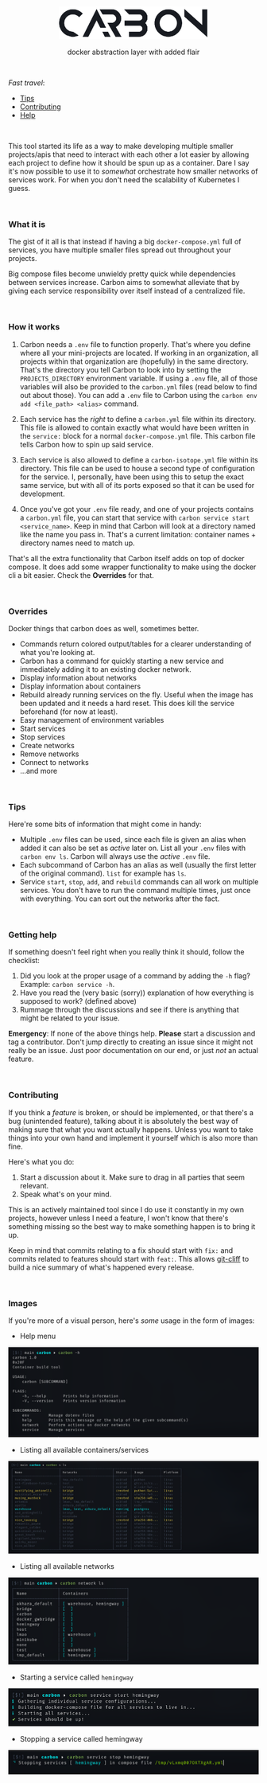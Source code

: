 
<p align="center">
	<img alt="banner" src="./.github/images/carbon.png" width="300"/>
</p>

<p align="center">docker abstraction layer with added flair</p>


<br/>

_Fast travel_:
- [Tips](#Tips)
- [Contributing](#Contributing)
- [Help](#Getting-help)

<br/>

This tool started its life as a way to make developing multiple smaller projects/apis 
that need to interact with each other a lot easier by allowing each project to define how
it should be spun up as a container. Dare I say it's now possible to use it to _somewhat_
orchestrate how smaller networks of services work. For when you don't need the scalability of
Kubernetes I guess.

<br/>

### What it is
The gist of it all is that instead if having a big `docker-compose.yml` full of services,
you have multiple smaller files spread out throughout your projects. 

Big compose files become unwieldy pretty quick while dependencies between services increase.
Carbon aims to somewhat alleviate that by giving each service responsibility over itself
instead of a centralized file.

<br/>

### How it works
1. Carbon needs a `.env` file to function properly. That's where you define where
all your mini-projects are located. If working in an organization, all projects within that organization are (hopefully) in the same directory. That's the directory you tell Carbon to look into by setting the `PROJECTS_DIRECTORY` environment variable.
If using a `.env` file, all of those variables will also be provided to the 
`carbon.yml` files  (read below to find out about those). You can add a `.env` file to Carbon using the `carbon env add <file_path> <alias>` command.

2. Each service has the _right_ to define a `carbon.yml` file within its directory. This file
is allowed to contain exactly what would have been written in the `service:` block for a normal
`docker-compose.yml` file. This carbon file tells Carbon how to spin up said service.

3. Each service is also allowed to define a `carbon-isotope.yml` file within its directory. This file
can be used to house a second type of configuration for the service. I, personally, have been using this
to setup the exact same service, but with all of its ports exposed so that it can be used for development.

4. Once you've got your `.env` file ready, and one of your projects contains a `carbon.yml` file, you can start that service with `carbon service start <service_name>`. Keep in mind that Carbon will look at a directory named like the name you pass in. That's a current limitation: container names + directory names need to match up.

That's all the extra functionality that Carbon itself adds on top of docker compose. It does add some wrapper functionality to make using the docker cli a bit easier. Check the **Overrides** for that.

<br/>

### Overrides
Docker things that carbon does as well, sometimes better.
- Commands return colored output/tables for a clearer understanding of what you're looking at.
- Carbon has a command for quickly starting a new service and immediately adding it to an existing docker network.
- Display information about networks
- Display information about containers
- Rebuild already running services on the fly. Useful when the image has been updated and it needs a hard reset. This does kill the service beforehand (for now at least).
- Easy management of environment variables
- Start services
- Stop services
- Create networks
- Remove networks
- Connect to networks
- ...and more


<br/>

### Tips
Here're some bits of information that might come in handy:
- Multiple `.env` files can be used, since each file is given an alias when added it can also be set as _active_ later on. List all your `.env` files with `carbon env ls`. Carbon will always use the _active_ `.env` file.
- Each subcommand of Carbon has an alias as well (usually the first letter of the original command). `list` for example has `ls`.
- Service `start`, `stop`, `add`, and `rebuild` commands can all work on multiple services. You don't have to run the command multiple times, just once with everything. You can sort out the networks after the fact.


<br/>

### Getting help
If something doesn't feel right when you really think it should, follow the checklist:
1. Did you look at the proper usage of a command by adding the `-h` flag? Example: `carbon service -h`.
2. Have you read the (very basic (sorry)) explanation of how everything is supposed to work? (defined above)
3. Rummage through the discussions and see if there is anything that might be related to your issue.

**Emergency**: If none of the above things help. **Please** start a discussion and tag a contributor. Don't jump directly to creating an issue since it might not really be an issue. Just poor documentation on our end, or just _not_ an actual feature.

<br/>

### Contributing
If you think a _feature_ is broken, or should be implemented, or that there's a bug (unintended feature), talking about it is absolutely the best way of making sure that what you want actually happens. Unless you want to take things into your own hand and implement it yourself which is also more than fine. 

Here's what you do:
1. Start a discussion about it. Make sure to drag in all parties that seem relevant.
2. Speak what's on your mind.

This is an actively maintained tool since I do use it constantly in my own projects, however unless I need a feature, I won't know that there's something missing so the best way to make something happen is to bring it up.

Keep in mind that commits relating to a fix should start with `fix:` and commits
related to features should start with `feat:`. This allows [git-cliff](#) to build a nice summary of what's happened every release.


<br/>

### Images
If you're more of a visual person, here's _some_ usage in the form of images:

- Help menu
<img alt="banner" src="./.github/images/b.png"/>

- Listing all available containers/services
<img alt="banner" src="./.github/images/a.png"/>

- Listing all available networks
<img alt="banner" src="./.github/images/c.png"/>

- Starting a service called `hemingway`
<img alt="banner" src="./.github/images/d.png"/>

- Stopping a service called hemingway
<img alt="banner" src="./.github/images/e.png"/>